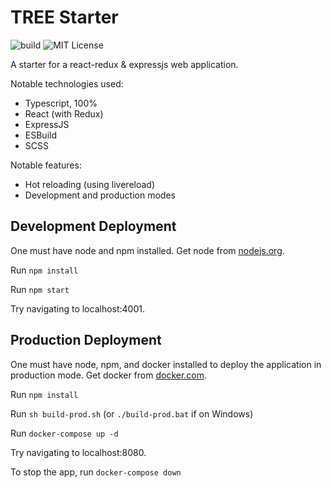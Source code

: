 # TREE Starter

![build](https://github.com/samhuk/tree-starter/actions/workflows/build.yaml/badge.svg)
![MIT License](https://img.shields.io/badge/License-MIT-green.svg)

A starter for a react-redux & expressjs web application.

Notable technologies used:
* Typescript, 100%
* React (with Redux)
* ExpressJS
* ESBuild
* SCSS

Notable features:
* Hot reloading (using livereload)
* Development and production modes

## Development Deployment

One must have node and npm installed. Get node from [nodejs.org](https://nodejs.org/en/download/).

Run `npm install`

Run `npm start`

Try navigating to localhost:4001.

## Production Deployment

One must have node, npm, and docker installed to deploy the application in production mode. Get docker from [docker.com](https://docs.docker.com/get-docker/).

Run `npm install`

Run `sh build-prod.sh` (or `./build-prod.bat` if on Windows)

Run `docker-compose up -d`

Try navigating to localhost:8080.

To stop the app, run `docker-compose down`
